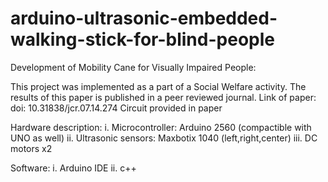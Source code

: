 # arduino-ultrasonic-embedded-walking-stick-for-blind-people
Development of Mobility Cane for Visually Impaired People:

This project was implemented as a part of a Social Welfare activity. The results of this paper is published in a peer reviewed journal.
Link of paper: doi: 10.31838/jcr.07.14.274
Circuit provided in paper

Hardware description:
  i. Microcontroller: Arduino 2560 (compactible with UNO as well)
  ii. Ultrasonic sensors: Maxbotix 1040 (left,right,center)
  iii. DC motors x2
  
 Software:
  i. Arduino IDE
  ii. c++  
